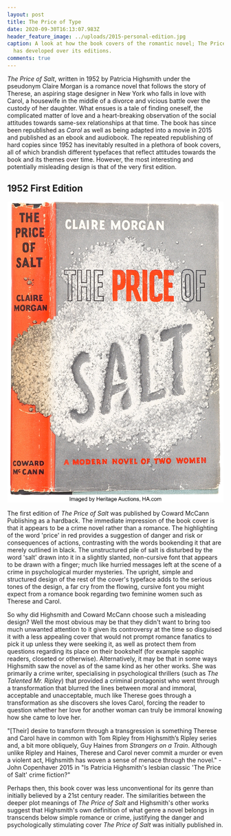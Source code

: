 ```yaml
---
layout: post
title: The Price of Type
date: 2020-09-30T16:13:07.983Z
header_feature_image: ../uploads/2015-personal-edition.jpg
caption: A look at how the book covers of the romantic novel; The Price of Salt
  has developed over its editions.
comments: true
---
```

*The Price of Salt*, written in 1952 by Patricia Highsmith under the pseudonym Claire Morgan is a romance novel that follows the story of Therese, an aspiring stage designer in New York who falls in love with Carol, a housewife in the middle of a divorce and vicious battle over the custody of her daughter. What ensues is a tale of finding oneself, the complicated matter of love and a heart-breaking observation of the social attitudes towards same-sex relationships at that time. The book has since been republished as *Carol* as well as being adapted into a movie in 2015 and published as an ebook and audiobook. The repeated republishing of hard copies since 1952 has inevitably resulted in a plethora of book covers, all of which brandish different typefaces that reflect attitudes towards the book and its themes over time. However, the most interesting and potentially misleading design is that of the very first edition.

## 1952 First Edition

![](../uploads/1952-edition.jpg "1952 Edition")

The first edition of *The Price of Salt* was published by Coward McCann Publishing as a hardback. The immediate impression of the book cover is that it appears to be a crime novel rather than a romance. The highlighting of the word 'price' in red provides a suggestion of danger and risk or consequences of actions, contrasting with the words bookending it that are merely outlined in black. The unstructured pile of salt is disturbed by the word 'salt' drawn into it in a slightly slanted, non-cursive font that appears to be drawn with a finger; much like hurried messages left at the scene of a crime in psychological murder mysteries. The upright, simple and structured design of the rest of the cover's typeface adds to the serious tones of the design, a far cry from the flowing, cursive font you might expect from a romance book regarding two feminine women such as Therese and Carol.

So why did Highsmith and Coward McCann choose such a misleading design? Well the most obvious may be that they didn't want to bring too much unwanted attention to it given its controversy at the time so disguised it with a less appealing cover that would not prompt romance fanatics to pick it up unless they were seeking it, as well as protect them from questions regarding its place on their bookshelf (for example sapphic readers, closeted or otherwise). Alternatively, it may be that in some ways Highsmith saw the novel as of the same kind as her other works. She was primarily a crime writer, specialising in psychological thrillers (such as *The Talented Mr. Ripley*) that provided a criminal protagonist who went through a transformation that blurred the lines between moral and immoral, acceptable and unacceptable, much like Therese goes through a transformation as she discovers she loves Carol, forcing the reader to question whether her love for another woman can truly be immoral knowing how she came to love her.

"\[Their] desire to transform through a transgression is something Therese and Carol have in common with Tom Ripley from Highsmith’s Ripley series and, a bit more obliquely, Guy Haines from *Strangers on a Train*. Although unlike Ripley and Haines, Therese and Carol never commit a murder or even a violent act, Highsmith has woven a sense of menace through the novel." - John Copenhaver 2015 in "Is Patricia Highsmith's lesbian classic 'The Price of Salt' crime fiction?"

Perhaps then, this book cover was less unconventional for its genre than initially believed by a 21st century reader. The similarities between the deeper plot meanings of *The Price of Salt* and Highsmith's other works suggest that Highsmith's own definition of what genre a novel belongs in transcends below simple romance or crime, justifying the danger and psychologically stimulating cover *The Price of Salt* was initially published in.